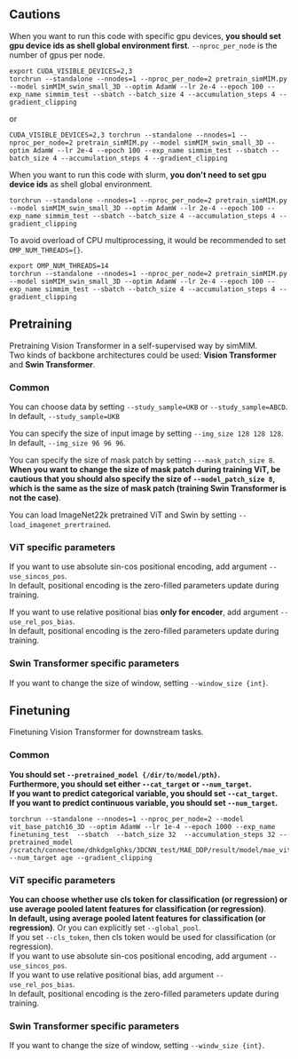 ## Cautions
When you want to run this code with specific gpu devices, **you should set gpu device ids as shell global environment first**. 
```--nproc_per_node``` is the number of gpus per node.   
```
export CUDA_VISIBLE_DEVICES=2,3
torchrun --standalone --nnodes=1 --nproc_per_node=2 pretrain_simMIM.py --model simMIM_swin_small_3D --optim AdamW --lr 2e-4 --epoch 100 --exp_name simmim_test --sbatch --batch_size 4 --accumulation_steps 4 --gradient_clipping
```   
or  
```
CUDA_VISIBLE_DEVICES=2,3 torchrun --standalone --nnodes=1 --nproc_per_node=2 pretrain_simMIM.py --model simMIM_swin_small_3D --optim AdamW --lr 2e-4 --epoch 100 --exp_name simmim_test --sbatch --batch_size 4 --accumulation_steps 4 --gradient_clipping
``` 
   
When you want to run this code with slurm, **you don't need to set gpu device ids** as shell global environment.  
```
torchrun --standalone --nnodes=1 --nproc_per_node=2 pretrain_simMIM.py --model simMIM_swin_small_3D --optim AdamW --lr 2e-4 --epoch 100 --exp_name simmim_test --sbatch --batch_size 4 --accumulation_steps 4 --gradient_clipping
```   

To avoid overload of CPU multiprocessing, it would be recommended to set ```OMP_NUM_THREADS={}```. 
```
export OMP_NUM_THREADS=14 
torchrun --standalone --nnodes=1 --nproc_per_node=2 pretrain_simMIM.py --model simMIM_swin_small_3D --optim AdamW --lr 2e-4 --epoch 100 --exp_name simmim_test --sbatch --batch_size 4 --accumulation_steps 4 --gradient_clipping
``` 

## Pretraining 
Pretraining Vision Transformer in a self-supervised way by simMIM.  
Two kinds of backbone architectures could be used: **Vision Transformer** and **Swin Transformer**. 

### Common 
You can choose data by setting ```--study_sample=UKB``` or ```--study_sample=ABCD```.  
In default, ```--study_sample=UKB``` 

You can specify the size of input image by setting ```--img_size 128 128 128```.
In default, ```--img_size 96 96 96```.  

You can specify the size of mask patch by setting ```---mask_patch_size 8```. 
**When you want to change the size of mask patch during training ViT, be cautious that you should also specify the size of ```--model_patch_size 8```, which is the same as the size of mask patch (training Swin Transformer is not the case)**.  
  
You can load ImageNet22k pretrained ViT and Swin by setting ```--load_imagenet_prertrained```.
   

### ViT specific parameters     
If you want to use absolute sin-cos positional encoding, add argument ```--use_sincos_pos```.  
In default, positional encoding is the zero-filled parameters update during training.  

If you want to use relative positional bias **only for encoder**, add argument ```--use_rel_pos_bias```.  
In default, positional encoding is the zero-filled parameters update during training.  

### Swin Transformer specific parameters 
If you want to change the size of window, setting ```--window_size {int}```. 

  
## Finetuning
Finetuning Vision Transformer for downstream tasks.  
  
### Common
**You should set ```--pretrained_model {/dir/to/model/pth}```.**  
**Furthermore, you should set either ```--cat_target``` or ```--num_target```.**   
**If you want to predict categorical variable, you should set ```--cat_target```.**   
**If you want to predict continuous variable, you should set ```--num_target```.**  
```
torchrun --standalone --nnodes=1 --nproc_per_node=2 --model vit_base_patch16_3D --optim AdamW --lr 1e-4 --epoch 1000 --exp_name finetuning_test  --sbatch  --batch_size 32  --accumulation_steps 32 --pretrained_model /scratch/connectome/dhkdgmlghks/3DCNN_test/MAE_DDP/result/model/mae_vit_base_patch16_3D_vitBASE_MAE_MaskRatio0.75_Batch1024_8cfcfa.pth --num_target age --gradient_clipping
```
  
  
### ViT specific parameters
**You can choose whether use cls token for classification (or regression) or use average pooled latent features for classification (or regression)**.  
**In default, using average pooled latent features for classification (or regression)**. Or you can explicitly set ```--global_pool```.  
If you set ```--cls_token```, then cls token would be used for classification (or regression).  
If you want to use absolute sin-cos positional encoding, add argument ```--use_sincos_pos```.  
If you want to use relative positional bias, add argument ```--use_rel_pos_bias```.  
In default, positional encoding is the zero-filled parameters update during training.

### Swin Transformer specific parameters 
If you want to change the size of window, setting ```--windw_size {int}```. 